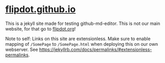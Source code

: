 # [flipdot.github.io](https://flipdot.github.io/)

This is a jekyll site made for testing github-md-editor. This is not our main
website, for that go to [flipdot.org][]!

Note to self: Links on this site are extensionless. Make sure to enable mapping
of `/SomePage` to `/SomePage.html` when deploying this on our own webserver.
See <https://jekyllrb.com/docs/permalinks/#extensionless-permalinks>.

[flipdot.org]: https://flipdot.org/
